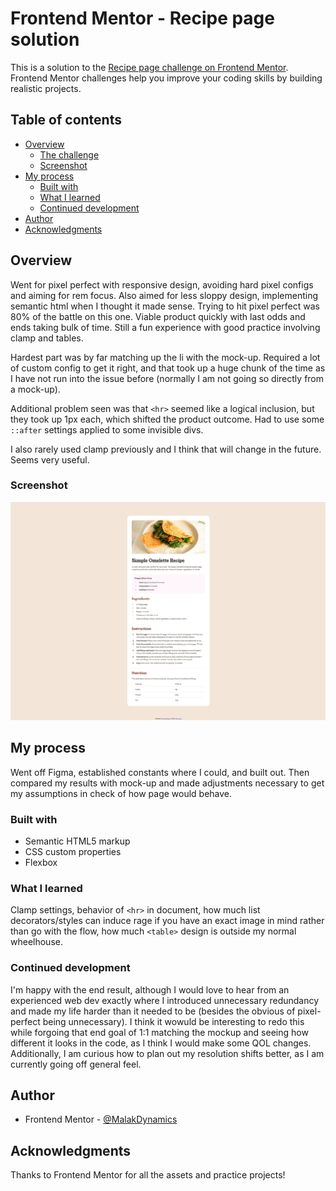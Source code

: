 # Frontend Mentor - Recipe page solution

This is a solution to the [Recipe page challenge on Frontend Mentor](https://www.frontendmentor.io/challenges/recipe-page-KiTsR8QQKm). Frontend Mentor challenges help you improve your coding skills by building realistic projects. 


## Table of contents

- [Overview](#overview)
  - [The challenge](#the-challenge)
  - [Screenshot](#screenshot)
- [My process](#my-process)
  - [Built with](#built-with)
  - [What I learned](#what-i-learned)
  - [Continued development](#continued-development)
- [Author](#author)
- [Acknowledgments](#acknowledgments)

## Overview

Went for pixel perfect with responsive design, avoiding hard pixel configs and aiming for rem focus. Also aimed for less sloppy design, implementing semantic html when I thought it made sense. Trying to hit pixel perfect was 80% of the battle on this one. Viable product quickly with last odds and ends taking bulk of time. Still a fun experience with good practice involving clamp and tables.

Hardest part was by far matching up the li with the mock-up. Required a lot of custom config to get it right, and that took up a huge chunk of the time as I have not run into the issue before (normally I am not going so directly from a mock-up). 

Additional problem seen was that `<hr>` seemed like a logical inclusion, but they took up 1px each, which shifted the product outcome. Had to use some `::after` settings applied to some invisible divs.

I also rarely used clamp previously and I think that will change in the future. Seems very useful.

### Screenshot

<img src="./assets/images/Desktop_Screenshot.png" width="600">

## My process

Went off Figma, established constants where I could, and built out. Then compared my results with mock-up and made adjustments necessary to get my assumptions in check of how page would behave.

### Built with

- Semantic HTML5 markup
- CSS custom properties
- Flexbox

### What I learned

Clamp settings, behavior of `<hr>` in document, how much list decorators/styles can induce rage if you have an exact image in mind rather than go with the flow, how much `<table>` design is outside my normal wheelhouse.

### Continued development

I'm happy with the end result, although I would love to hear from an experienced web dev exactly where I introduced unnecessary redundancy and made my life harder than it needed to be (besides the obvious of pixel-perfect being unnecessary). I think it wowuld be interesting to redo this while forgoing that end goal of 1:1 matching the mockup and seeing how different it looks in the code, as I think I would make some QOL changes. Additionally, I am curious how to plan out my resolution shifts better, as I am currently going off general feel.

## Author

- Frontend Mentor - [@MalakDynamics](https://www.frontendmentor.io/profile/MalakDynamics)

## Acknowledgments

Thanks to Frontend Mentor for all the assets and practice projects!
